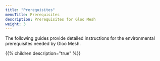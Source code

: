 ```yaml
---
title: "Prerequisites"
menuTitle: Prerequisites
description: Prerequisites for Gloo Mesh
weight: 3
---
```


The following guides provide detailed instructions for the environmental prerequisites needed by Gloo Mesh.

{{% children description="true" %}}
